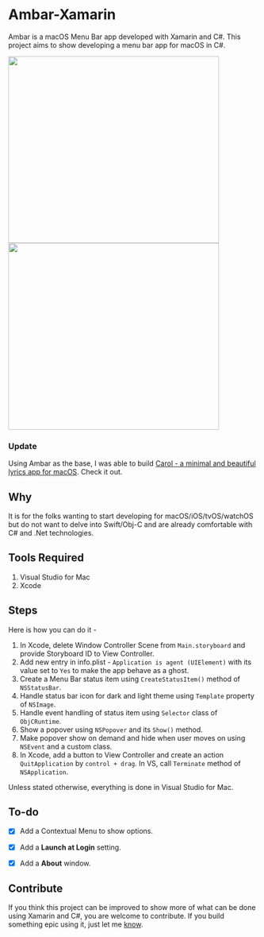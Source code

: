 # Ambar-Xamarin
Ambar is a macOS Menu Bar app developed with Xamarin and C#. This project aims to show developing a menu bar app for macOS in C#.

<img src="https://qd31ya-sn3301.files.1drv.com/y4mv06yfcD8ljmfYDwNQfAbD0gepsrIIU51habSGhFbIYxFYW5Os7lZhuttsP9rErl6yKPCIAlCUMfwurc8lmw5WE4DxEtjo-QMxcxExjMU4B6VRUBTvVpjZX7hcHG7KmuyKD_nkvEZNWLJfaoHgIo5YplkmGPMjRR330D656Hr7lfOsRs_8BzlzPEwYojnnGbkL7dtyu58O4cc_cUvvPi1NQ?width=778&height=688&cropmode=none" width="425" height="376" />    <img src="https://pz3sya-sn3301.files.1drv.com/y4mT5cC-Z4h5vCKVvQZ81wOHZPtIfK8ptpzeuYLkGUMBZ-sjthSpnm1eleUUvaKOacmsU9oXD9laGswzsRYKcd0msIn6QQIzuZeHj71nUevzDAKg6APY3cWwa_PswMXD7WDAmtPJBYs87yywL60WusIdAvM0p0enEkEiM4aR_aZSah51PFbqFZ_8I2mJ3e3OP-3yCkYcvsUhwF-yt-Jf8Dnig?width=768&height=690&cropmode=none" width="425" height="376" />


### Update
Using Ambar as the base, I was able to build [Carol - a minimal and beautiful lyrics app for macOS](https://github.com/AnaghSharma/Carol-Xamarin). Check it out.

## Why
It is for the folks wanting to start developing for macOS/iOS/tvOS/watchOS but do not want to delve into Swift/Obj-C and are already comfortable with C# and .Net technologies. 


## Tools Required
1. Visual Studio for Mac
2. Xcode


## Steps
Here is how you can do it - 
1. In Xcode, delete Window Controller Scene from `Main.storyboard` and provide Storyboard ID to View Controller.
2. Add new entry in info.plist - `Application is agent (UIElement)` with its value set to `Yes` to make the app behave as a ghost.
3. Create a Menu Bar status item using `CreateStatusItem()` method of `NSStatusBar`.
4. Handle status bar icon for dark and light theme using `Template` property of `NSImage`.
5. Handle event handling of status item using `Selector` class of `ObjCRuntime`.
6. Show a popover using `NSPopover` and its `Show()` method.
7. Make popover show on demand and hide when user moves on using `NSEvent` and a custom class.
8. In Xcode, add a button to View Controller and create an action `QuitApplication` by `control + drag`. In VS, call `Terminate` method of `NSApplication`.

Unless stated otherwise, everything is done in Visual Studio for Mac.


## To-do
- [x] Add a Contextual Menu to show options.
- [x] Add a **Launch at Login** setting.
- [x] Add a **About** window.


## Contribute
If you think this project can be improved to show more of what can be done using Xamarin and C#, you are welcome to contribute. If you build something epic using it, just let me [know](https://twitter.com/AnaghSharma).
